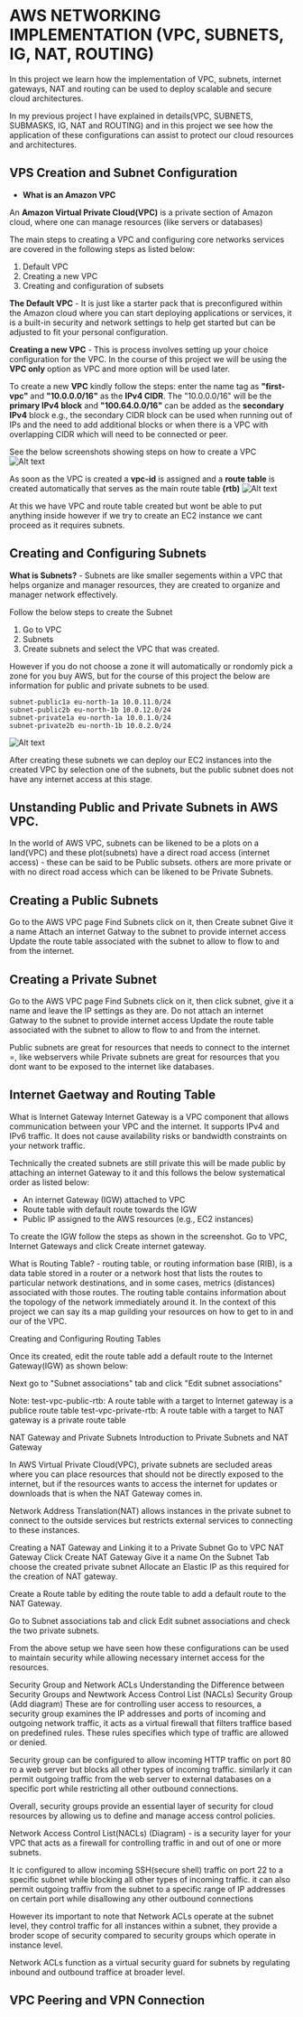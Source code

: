 # AWS NETWORKING IMPLEMENTATION (VPC, SUBNETS, IG, NAT, ROUTING)

In this project we learn how the implementation of VPC, subnets, internet gateways, NAT and routing can be used to deploy scalable and secure cloud architectures.

In my previous project I have explained in details(VPC, SUBNETS, SUBMASKS, IG, NAT and ROUTING) and in this project we see how the application of these configurations can assist to protect our cloud resources and architectures.

## VPS Creation and Subnet Configuration
* **What is an Amazon VPC**

An **Amazon Virtual Private Cloud(VPC)** is a private section of Amazon cloud, where one can manage resources (like servers or databases)
 
The main steps to creating a VPC and configuring core networks services are covered in the following steps as listed below:
1. Default VPC
2. Creating a new VPC
3. Creating and configuration of subsets

**The Default VPC** - It is just like a starter pack that is preconfigured within the Amazon cloud where you can start deploying applications or services, it is a built-in security and network settings to help get started but can be adjusted to fit your personal configuration.

**Creating a new VPC** - This is process involves setting up your choice configuration for the VPC. In the course of this project we will be using the **VPC only** option as VPC and more option will be used later.

To create a new **VPC** kindly follow the steps: enter the name tag as **"first-vpc"** and **"10.0.0.0/16"** as the **IPv4 CIDR**. The "10.0.0.0/16" will be the **primary IPv4 block** and **"100.64.0.0/16"** can be added as the **secondary IPv4** block e.g., the secondary CIDR block can be used when running out of IPs and the need to add additional blocks or when there is a VPC with overlapping CIDR which will need to be connected or peer.
   
See the below screenshots showing steps on how to create a VPC
![Alt text](<Images/creating VPC.png>)

As soon as the VPC is created a **vpc-id** is assigned and a **route table** is created automatically that serves as the main route table **(rtb)**
![Alt text](<Images/Creating VPS2.png>)

At this we have VPC and route table created but wont be able to put anything inside however if we try to create an EC2 instance we cant proceed as it requires subnets. 

Creating and Configuring Subnets
---------------------------------
**What is Subnets?** - Subnets are like smaller segements within a VPC that helps organize and manager resources, they are created to organize and manager network effectively.

Follow the below steps to create the Subnet
1. Go to VPC
2. Subnets
3. Create subnets and select the VPC that was created.

However if you do not choose a zone it will automatically or rondomly pick a zone for you buy AWS, but for the course of this project the below are information for public and private subnets to be used.

```
subnet-public1a eu-north-1a 10.0.11.0/24
subnet-public2b eu-north-1b 10.0.12.0/24
subnet-private1a eu-north-1a 10.0.1.0/24
subnet-private2b eu-north-1b 10.0.2.0/24
```
![Alt text](<Images/creating subnet1.png>)

After creating these subnets we can deploy our EC2 instances into the created VPC by selection one of the subnets, but the public subnet does not have any internet access at this stage. 

Unstanding Public and Private Subnets in AWS VPC.
------------------------------------------------
In the world of AWS VPC, subnets can be likened to be a plots on a land(VPC) and these plot(subnets) have a direct road access (internet access) - these can be said to be Public subsets. others are more private or with no direct road access which can be likened to be Private Subnets.

Creating a Public Subnets
-------------------------
Go to the AWS VPC page 
Find Subnets click on it, then Create subnet
Give it a name 
Attach an internet Gatway to the subnet to provide internet access
Update the route table associated with the subnet to allow to flow to and from the internet.

Creating a Private Subnet
-------------------------
Go to the AWS VPC page 
Find Subnets click on it, then click subnet, give it a name  and leave the IP settings as they are.
Do not attach an internet Gatway to the subnet to provide internet access
Update the route table associated with the subnet to allow to flow to and from the internet.

Public subnets are great for resources that needs to connect to the internet =, like webservers while Private subnets are great for resources that you dont want to be exposed to the internet like databases.

Internet Gaetway and Routing Table
---------------------------------
What is Internet Gateway
Internet Gateway is a VPC component that allows communication between your VPC and the internet. It supports IPv4 and IPv6 traffic. It does not cause availability risks or bandwidth constraints on your network traffic.

Technically the created subnets are still private this will be made public by attaching an internet Gateway to it and this follows the below systematical order as listed below:
* An internet Gateway (IGW) attached to VPC
* Route table with default route towards the IGW
* Public IP assigned to the AWS resources (e.g., EC2 instances)

To create the IGW follow the steps as shown in the screenshot.
Go to VPC, Internet Gateways and click Create internet gateway.

What is Routing Table? - routing table, or routing information base (RIB), is a data table stored in a router or a network host that lists the routes to particular network destinations, and in some cases, metrics (distances) associated with those routes. The routing table contains information about the topology of the network immediately around it. In the context of this project we can say its a map guilding your resources on how to get to in and our of the VPC.

Creating and Configuring Routing Tables

Once its created, edit the route table add a default route to the Internet Gateway(IGW) as shown below:

Next go to "Subnet associations" tab and click "Edit subnet associations"

Note: 
test-vpc-public-rtb: A route table with a target to Internet gateway is a publice route table
test-vpc-private-rtb: A route table with a target to NAT gateway is a private route table


NAT Gateway and Private Subnets
Introduction to Private Subnets and NAT Gateway

In AWS Virtual Private Cloud(VPC), private subnets are secluded areas where you can place resources that should not be directly exposed to the internet, but if the resources wants to access the internet for updates or downloads that is when the NAT Gateway comes in.

Network Address Translation(NAT) allows instances in the private subnet to connect to the outside services but restricts external services to connecting to these instances.

Creating a NAT Gateway and Linking it to a Private Subnet
Go to VPC
NAT Gateway 
Click Create NAT Gateway 
Give it a name
On the Subnet Tab choose the created private subnet
Allocate an Elastic IP as this required for the creation of NAT gateway.

Create a Route table by editing the route table to add a default route to the NAT Gateway.

Go to Subnet associations tab and click Edit subnet associations and check the two private subnets.

From the above setup we have seen how these configurations can be used to maintain security while allowing necessary internet access for the resources.


Security Group and Network ACLs
Understanding the Difference between Security Groups and Newtwork Access Control List (NACLs)
Security Group (Add diagram) These are for controlling user access to resources, a security group examines the IP addresses and ports of incoming and outgoing network traffic, it acts as a virtual firewall that filters traffice based on predefined rules. These rules specifies which type of traffic are allowed or denied.

Security group can be configured to allow incoming HTTP traffic on port 80 ro a web server but blocks all other types of incoming traffic. similarly it can permit outgoing traffic from the web server to external databases on a specific port while restricting all other outbound connections. 

Overall, security groups provide an essential layer of security for cloud resources by allowing us to define and manage access control policies.

Network Access Control List(NACLs) (Diagram) -  is a security layer for your VPC that acts as a firewall for controlling traffic in and out of one or more subnets.

It ic configured to allow incoming SSH(secure shell) traffic on port 22 to a specific subnet while blocking all other types of incoming traffic. it can also permit outgoing traffiv from the subnet to a specific range of IP addresses on certain port while disallowing any other outbound connections

However its important to note that Network ACLs operate at the subnet level, they control traffic for all instances within a subnet, they provide a broder scope of security compared to security groups which operate in instance level.

Network ACLs function as a virtual security guard for subnets by regulating inbound and outbound traffice at broader level.

VPC Peering and VPN Connection
-----------------------------